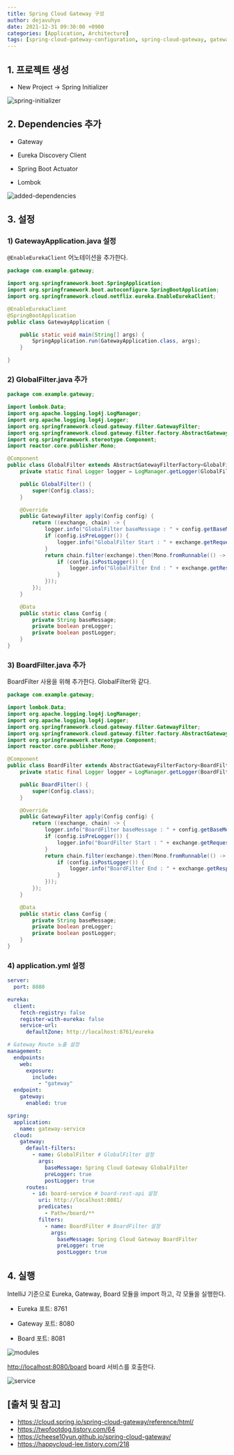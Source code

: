 ```yaml
---
title: Spring Cloud Gateway 구성
author: dejavuhyo
date: 2021-12-31 09:30:00 +0900
categories: [Application, Architecture]
tags: [spring-cloud-gateway-configuration, spring-cloud-gateway, gateway-configuration, api-gateway, gateway, scg, spring-cloud, 게이트웨이, api-게이트웨이, api-게이트웨이-구성, 게이트웨이-구성]
---
```


## 1. 프로젝트 생성

* New Project → Spring Initializer

![spring-initializer](/assets/img/2021-12-31-spring-cloud-gateway-configuration/spring-initializer.png)

## 2. Dependencies 추가

* Gateway

* Eureka Discovery Client

* Spring Boot Actuator

* Lombok

![added-dependencies](/assets/img/2021-12-31-spring-cloud-gateway-configuration/added-dependencies.png)

## 3. 설정

### 1) GatewayApplication.java 설정
`@EnableEurekaClient` 어노테이션을 추가한다.

```java
package com.example.gateway;

import org.springframework.boot.SpringApplication;
import org.springframework.boot.autoconfigure.SpringBootApplication;
import org.springframework.cloud.netflix.eureka.EnableEurekaClient;

@EnableEurekaClient
@SpringBootApplication
public class GatewayApplication {

    public static void main(String[] args) {
        SpringApplication.run(GatewayApplication.class, args);
    }

}
```

### 2) GlobalFilter.java 추가

```java
package com.example.gateway;

import lombok.Data;
import org.apache.logging.log4j.LogManager;
import org.apache.logging.log4j.Logger;
import org.springframework.cloud.gateway.filter.GatewayFilter;
import org.springframework.cloud.gateway.filter.factory.AbstractGatewayFilterFactory;
import org.springframework.stereotype.Component;
import reactor.core.publisher.Mono;

@Component
public class GlobalFilter extends AbstractGatewayFilterFactory<GlobalFilter.Config> {
    private static final Logger logger = LogManager.getLogger(GlobalFilter.class);

    public GlobalFilter() {
        super(Config.class);
    }

    @Override
    public GatewayFilter apply(Config config) {
        return ((exchange, chain) -> {
            logger.info("GlobalFilter baseMessage : " + config.getBaseMessage());
            if (config.isPreLogger()) {
                logger.info("GlobalFilter Start : " + exchange.getRequest());
            }
            return chain.filter(exchange).then(Mono.fromRunnable(() -> {
                if (config.isPostLogger()) {
                    logger.info("GlobalFilter End : " + exchange.getResponse());
                }
            }));
        });
    }

    @Data
    public static class Config {
        private String baseMessage;
        private boolean preLogger;
        private boolean postLogger;
    }
}
```

### 3) BoardFilter.java 추가
BoardFilter 사용을 위해 추가한다. GlobalFilter와 같다.

```java
package com.example.gateway;

import lombok.Data;
import org.apache.logging.log4j.LogManager;
import org.apache.logging.log4j.Logger;
import org.springframework.cloud.gateway.filter.GatewayFilter;
import org.springframework.cloud.gateway.filter.factory.AbstractGatewayFilterFactory;
import org.springframework.stereotype.Component;
import reactor.core.publisher.Mono;

@Component
public class BoardFilter extends AbstractGatewayFilterFactory<BoardFilter.Config> {
    private static final Logger logger = LogManager.getLogger(BoardFilter.class);

    public BoardFilter() {
        super(Config.class);
    }

    @Override
    public GatewayFilter apply(Config config) {
        return ((exchange, chain) -> {
            logger.info("BoardFilter baseMessage : " + config.getBaseMessage());
            if (config.isPreLogger()) {
                logger.info("BoardFilter Start : " + exchange.getRequest());
            }
            return chain.filter(exchange).then(Mono.fromRunnable(() -> {
                if (config.isPostLogger()) {
                    logger.info("BoardFilter End : " + exchange.getResponse());
                }
            }));
        });
    }

    @Data
    public static class Config {
        private String baseMessage;
        private boolean preLogger;
        private boolean postLogger;
    }
}
```

### 4) application.yml 설정

```yml
server:
  port: 8080

eureka:
  client:
    fetch-registry: false
    register-with-eureka: false
    service-url:
      defaultZone: http://localhost:8761/eureka

# Gateway Route 노출 설정
management:
  endpoints:
    web:
      exposure:
        include:
          - "gateway"
  endpoint:
    gateway:
      enabled: true

spring:
  application:
    name: gateway-service
  cloud:
    gateway:
      default-filters:
        - name: GlobalFilter # GlobalFilter 설정
          args:
            baseMessage: Spring Cloud Gateway GlobalFilter
            preLogger: true
            postLogger: true
      routes:
        - id: board-service # board-rest-api 설정
          uri: http://localhost:8081/
          predicates:
            - Path=/board/**
          filters:
            - name: BoardFilter # BoardFilter 설정
              args:
                baseMessage: Spring Cloud Gateway BoardFilter
                preLogger: true
                postLogger: true
```

## 4. 실행
IntelliJ 기준으로 Eureka, Gateway, Board 모듈을 import 하고, 각 모듈을 실행한다.

* Eureka 포트: 8761

* Gateway 포트: 8080

* Board 포트: 8081

![modules](/assets/img/2021-12-31-spring-cloud-gateway-configuration/modules.png)

<http://localhost:8080/board> board 서비스를 호출한다.

![service](/assets/img/2021-12-31-spring-cloud-gateway-configuration/service.png)

## [출처 및 참고]
* <https://cloud.spring.io/spring-cloud-gateway/reference/html/>
* <https://twofootdog.tistory.com/64>
* <https://cheese10yun.github.io/spring-cloud-gateway/>
* <https://happycloud-lee.tistory.com/218>
